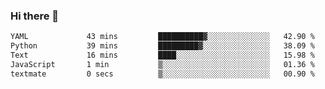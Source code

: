 ### Hi there 👋

<!--START_SECTION:waka-->

```txt
YAML             43 mins         ██████████▓░░░░░░░░░░░░░░   42.90 %
Python           39 mins         █████████▓░░░░░░░░░░░░░░░   38.09 %
Text             16 mins         ████░░░░░░░░░░░░░░░░░░░░░   15.98 %
JavaScript       1 min           ▒░░░░░░░░░░░░░░░░░░░░░░░░   01.36 %
textmate         0 secs          ▒░░░░░░░░░░░░░░░░░░░░░░░░   00.90 %
```

<!--END_SECTION:waka-->

<!--
**Jonas-VanHaeken/Jonas-VanHaeken** is a ✨ _special_ ✨ repository because its `README.md` (this file) appears on your GitHub profile.

Here are some ideas to get you started:

- 🔭 I’m currently working on ...
- 🌱 I’m currently learning ...
- 👯 I’m looking to collaborate on ...
- 🤔 I’m looking for help with ...
- 💬 Ask me about ...
- 📫 How to reach me: ...
- 😄 Pronouns: ...
- ⚡ Fun fact: ...
-->
